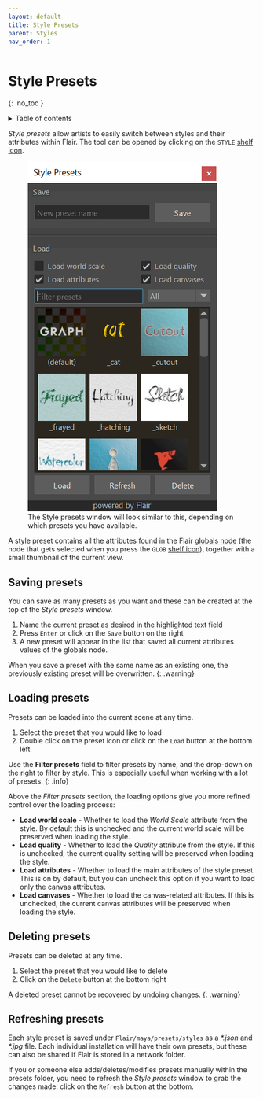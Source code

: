 ```yaml
---
layout: default
title: Style Presets
parent: Styles
nav_order: 1
---
```


# Style Presets
{: .no_toc }

<details close markdown="block">
  <summary>
    Table of contents
  </summary>
  {: .text-delta }
1. TOC
{:toc}
</details>

_Style presets_ allow artists to easily switch between styles and their attributes within Flair. The tool can be opened by clicking on the `STYLE` [shelf icon](/flair/getting-started/flair-shelf/).

<figure class="aio-ui">
	<img src="/media/style-presets/presets.png" alt="Style presets window">
	<figcaption>The Style presets window will look similar to this, depending on which presets you have available.</figcaption>
</figure>

A style preset contains all the attributes found in the Flair [globals node](/flair/getting-started/globals/) (the node that gets selected when you press the `GLOB` [shelf icon](/flair/getting-started/flair-shelf/)), together with a small thumbnail of the current view.


## Saving presets
You can save as many presets as you want and these can be created at the top of the _Style presets_ window.
1. Name the current preset as desired in the highlighted text field
2. Press `Enter` or click on the `Save` button on the right
3. A new preset will appear in the list that saved all current attributes values of the globals node.

When you save a preset with the same name as an existing one, the previously existing preset will be overwritten.
{: .warning}


## Loading presets
Presets can be loaded into the current scene at any time.
1. Select the preset that you would like to load
2. Double click on the preset icon or click on the `Load` button at the bottom left

Use the **Filter presets** field to filter presets by name, and the drop-down on the right to filter by style. This is especially useful when working with a lot of presets.
{: .info}

Above the _Filter presets_ section, the loading options give you more refined control over the loading process:

* **Load world scale** - Whether to load the _World Scale_ attribute from the style. By default this is unchecked and the current world scale will be preserved when loading the style.
* **Load quality** -  Whether to load the _Quality_ attribute from the style. If this is unchecked, the current quality setting will be preserved when loading the style.
* **Load attributes** - Whether to load the main attributes of the style preset. This is on by default, but you can uncheck this option if you want to load only the canvas attributes.
* **Load canvases** - Whether to load the canvas-related attributes. If this is unchecked, the current canvas attributes will be preserved when loading the style.


## Deleting presets
Presets can be deleted at any time.
1. Select the preset that you would like to delete
2. Click on the `Delete` button at the bottom right

 A deleted preset cannot be recovered by undoing changes.
 {: .warning}

## Refreshing presets
Each style preset is saved under `Flair/maya/presets/styles` as a _\*.json_ and _\*.jpg_ file. Each individual installation will have their own presets, but these can also be shared if Flair is stored in a network folder.

If you or someone else adds/deletes/modifies presets manually within the presets folder, you need to refresh the _Style presets_ window to grab the changes made: click on the `Refresh` button at the bottom.